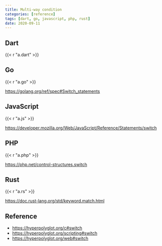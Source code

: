 ```yaml
---
title: Multi-way condition
categories: [reference]
tags: [dart, go, javascript, php, rust]
date: 2020-09-11
---
```


## Dart

{{< r "a.dart" >}}

## Go

{{< r "a.go" >}}

<https://golang.org/ref/spec#Switch_statements>

## JavaScript

{{< r "a.js" >}}

<https://developer.mozilla.org/Web/JavaScript/Reference/Statements/switch>

## PHP

{{< r "a.php" >}}

<https://php.net/control-structures.switch>

## Rust

{{< r "a.rs" >}}

<https://doc.rust-lang.org/std/keyword.match.html>

## Reference

- <https://hyperpolyglot.org/c#switch>
- <https://hyperpolyglot.org/scripting#switch>
- <https://hyperpolyglot.org/web#switch>
